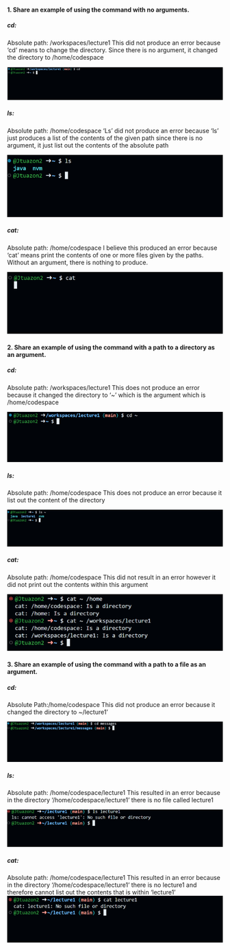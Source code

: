 #### 1. Share an example of using the command with no arguments.
##### cd:
Absolute path: /workspaces/lecture1
This did not produce an error because ‘cd’ means to change the directory. Since there is no argument, it changed the directory to /home/codespace

![Image](cd1.png)
##### ls:
Absolute path: /home/codespace
‘Ls’ did not produce an error because ‘ls’ just produces a list of the contents of the given path since there is no argument, it just list out the contents of the absolute path

![Image](ls1.png)
##### cat: 
Absolute path: /home/codespace
I believe this produced an error because ‘cat’ means print the contents of one or more files given by the paths. Without an argument, there is nothing to produce.

![Image](cat1.png)
#### 2. Share an example of using the command with a path to a directory as an argument.
##### cd:
Absolute path: /workspaces/lecture1
This does not produce an error because it changed the directory to ‘~’ which is the argument which is /home/codespace

![Image](cd2.png)
##### ls:
Absolute path: /home/codespace
This does not produce an error because it list out the content of the directory

![Image](ls2.png)
##### cat:
Absolute path: /home/codespace
This did not result in an error however it did not print out the contents within this argument

![Image](cat2.png)
#### 3. Share an example of using the command with a path to a file as an argument.
##### cd:
Absolute Path:/home/codespace
This did not produce an error because it changed the directory to ~/lecture1’

![Image](cd3.png)
##### ls:
Absolute path: /home/codespace/lecture1
This resulted in an error because in the directory ‘/home/codespace/lecture1’ there is no file called lecture1

![Image](ls3.png)
##### cat:
Absolute path: /home/codespace/lecture1
This resulted in an error because in the directory ‘/home/codespace/lecture1’ there is no lecture1 and therefore cannot list out the contents that is within ‘lecture1’
![Image](cat3.png)
